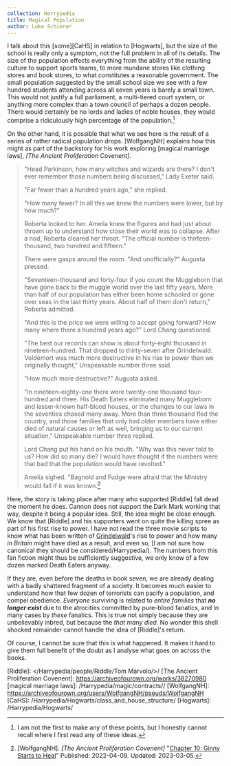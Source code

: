 ```yaml
---
collection: Harrypedia
title: Magical Population
author: Luke Schierer
---
```


I talk about this [some][CaHS] in relation to [Hogwarts], but the size of the school is really only a symptom, not the full problem in all of its details. The size of the population effects everything from the ability of the resulting culture to support sports teams, to more mundane stores like clothing stores and book stores, to what constitutes a reasonable government. The small population suggested by the small school size we see with a few hundred students attending across all seven years is barely a small town. This would not justify a full parliament, a multi-tiered court system, or anything more complex than a town council of perhaps a dozen people. There would certainly be no lords and ladies of noble houses, they would comprise a ridiculously high percentage of the population.[^240319-5]

On the other hand, it is possible that what we see here is the result of a series of rather radical population drops. [WolfgangNH] explains how this might as part of the backstory for his work exploring [magical marriage laws], _[The Ancient Proliferation Covenent]_.

> "Head Parkinson, how many witches and wizards are there? I don't ever remember those numbers being discussed," Lady Exeter said.
>
> "Far fewer than a hundred years ago," she replied.
>
> "How many fewer? In all this we knew the numbers were lower, but by how much?"
>
> Roberta looked to her. Amelia knew the figures and had just about thrown up to understand how close their world was to collapse. After a nod, Roberta cleared her throat. "The official number is thirteen-thousand, two hundred and fifteen."
>
> There were gasps around the room. "And unofficially?" Augusta pressed.
>
> "Seventeen-thousand and forty-four if you count the Muggleborn that have gone back to the muggle world over the last fifty years. More than half of our population has either been home schooled or gone over seas in the last thirty years. About half of them don't return," Roberta admitted.
>
> "And this is the price we were willing to accept going forward? How many where there a hundred years ago?" Lord Chang questioned.
>
> "The best our records can show is about forty-eight thousand in nineteen-hundred. That dropped to thirty-seven after Grindelwald. Voldemort was much more destructive in his rise to power than we originally thought," Unspeakable number three said.
>
> "How much more destructive?" Augusta asked.
>
> "In nineteen-eighty-one there were twenty-one thousand four-hundred and three. His Death Eaters eliminated many Muggleborn and lesser-known half-blood houses, or the changes to our laws in the seventies chased many away. More than three thousand fled the country, and those families that only had older members have either died of natural causes or left as well, bringing us to our current situation," Unspeakable number three replied.
>
> Lord Chang put his hand on his mouth. "Why was this never told to us? How did so many die? I would have thought if the numbers were that bad that the population would have revolted."
>
> Amelia sighed. "Bagnold and Fudge were afraid that the Ministry would fall if it was known.[^240319-6]

Here, the story is taking place after many who supported [Riddle] fall dead the moment he does. Cannon does not support the Dark Mark working that way, despite it being a popular idea. Still, the idea might be close enough. We know that [Riddle] and his supporters went on quite the killing spree as part of his first rise to power. I have not read the three movie scripts to know what has been written of [Grindelwald]'s rise to power and how many _in Britain_ might have died as a result, and even so, [I am not sure how canonical they should be considered/Harrypedia/). The numbers from this fan fiction might thus be sufficiently suggestive, we only know of a few dozen marked Death Eaters anyway.

If they are, even before the deaths in book seven, we are already dealing with a badly shattered fragment of a society. It becomes much easier to understand how that few dozen of terrorists can pacify a population, and compel obedience. _Everyone_ surviving is related to _entire families_ that **_no longer exist_** due to the atrocities committed by pure-blood fanatics, and in many cases by _these_ fanatics. This is true not simply because they are unbelievably inbred, but because the _that many died._ No wonder this shell shocked remainder cannot handle the idea of [Riddle]'s return.

Of course, I cannot be sure that this is what happened. It makes it hard to give them full benefit of the doubt as I analyse what goes on across the books.

[Grindelwald]: /Harrypedia/people/Grindelwald/Gellert/

[^240319-6]: 
    [WolfgangNH]. _[The Ancient Proliferation Covenent]_
    "[Chapter 10: Ginny Starts to Heal](https://archiveofourown.org/works/38270980/chapters/96581148)"
    Published: 2022-04-09. Updated: 2023-03-05.

[Riddle]: </Harrypedia/people/Riddle/Tom Marvolo/>/
[The Ancient Proliferation Covenent]: https://archiveofourown.org/works/38270980
[magical marriage laws]: /Harrypedia/magic/contracts//
[WolfgangNH]: https://archiveofourown.org/users/WolfgangNH/pseuds/WolfgangNH
[CaHS]: /Harrypedia/Hogwarts/class_and_house_structure/
[Hogwarts]: /Harrypedia/Hogwarts/

[^240319-5]: I am not the first to make any of these points, but I honestly cannot recall where I first read any of these ideas.
